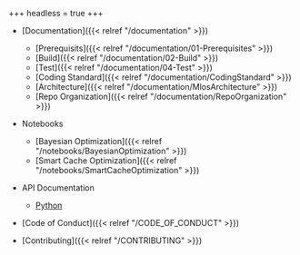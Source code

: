 +++
headless = true
+++

- [Documentation]({{< relref "/documentation" >}})
  - [Prerequisits]({{< relref "/documentation/01-Prerequisites" >}})
  - [Build]({{< relref "/documentation/02-Build" >}})
  - [Test]({{< relref "/documentation/04-Test" >}})
  - [Coding Standard]({{< relref "/documentation/CodingStandard" >}})
  - [Architecture]({{< relref "/documentation/MlosArchitecture" >}})
  - [Repo Organization]({{< relref "/documentation/RepoOrganization" >}})

- Notebooks
  - [Bayesian Optimization]({{< relref "/notebooks/BayesianOptimization" >}})
  - [Smart Cache Optimization]({{< relref "/notebooks/SmartCacheOptimization" >}})


- API Documentation
  - [Python](/MLOS/python_api/)

- [Code of Conduct]({{< relref "/CODE_OF_CONDUCT" >}})
- [Contributing]({{< relref "/CONTRIBUTING" >}})
